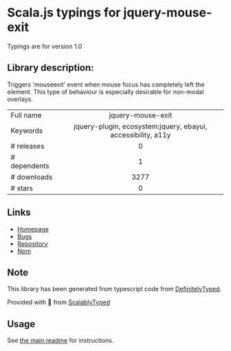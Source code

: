 
# Scala.js typings for jquery-mouse-exit

Typings are for version 1.0

## Library description:
Triggers 'mouseexit' event when mouse focus has completely left the element. This type of behaviour is especially desirable for non-modal overlays.

|                    |                 |
| ------------------ | :-------------: |
| Full name          | jquery-mouse-exit |
| Keywords           | jquery-plugin, ecosystem:jquery, ebayui, accessibility, a11y |
| # releases         | 0 |
| # dependents       | 1 |
| # downloads        | 3277 |
| # stars            | 0 |

## Links
- [Homepage](https://github.com/makeup-jquery/jquery-mouse-exit#readme)
- [Bugs](https://github.com/makeup-jquery/jquery-mouse-exit/issues)
- [Repository](https://github.com/makeup-jquery/jquery-mouse-exit)
- [Npm](https://www.npmjs.com/package/jquery-mouse-exit)
    


## Note
This library has been generated from typescript code from [DefinitelyTyped](https://definitelytyped.org).

Provided with :purple_heart: from [ScalablyTyped](https://github.com/oyvindberg/ScalablyTyped)

## Usage
See [the main readme](../../readme.md) for instructions.


